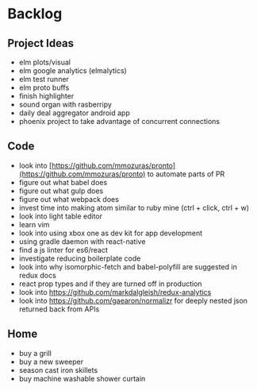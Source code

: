 # Backlog
## Project Ideas
- elm plots/visual
- elm google analytics (elmalytics)
- elm test runner
- elm proto buffs
- finish highlighter
- sound organ with rasberripy
- daily deal aggregator android app
- phoenix project to take advantage of concurrent connections

## Code
- look into [https://github.com/mmozuras/pronto](https://github.com/mmozuras/pronto) to automate parts of PR
- figure out what babel does
- figure out what gulp does
- figure out what webpack does
- invest time into making atom similar to ruby mine (ctrl + click, ctrl + w)
- look into light table editor
- learn vim
- look into using xbox one as dev kit for app development
- using gradle daemon with react-native
- find a js linter for es6/react
- investigate reducing boilerplate code
- look into why isomorphic-fetch and babel-polyfill are suggested in redux docs
- react prop types and if they are turned off in production
- look into https://github.com/markdalgleish/redux-analytics 
- look into https://github.com/gaearon/normalizr for deeply nested json returned back from APIs

## Home
- buy a grill
- buy a new sweeper
- season cast iron skillets
- buy machine washable shower curtain

